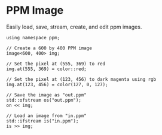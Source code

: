 # PPM Image
Easily load, save, stream, create, and edit ppm images.

```
using namespace ppm;

// Create a 600 by 400 PPM image
image<600, 400> img;

// Set the pixel at (555, 369) to red
img.at(555, 369) = color::red;

// Set the pixel at (123, 456) to dark magenta using rgb
img.at(123, 456) = color(127, 0, 127);

// Save the image as "out.ppm"
std::ofstream os("out.ppm");
on << img;

// Load an image from "in.ppm"
std::ifstream is("in.ppm");
is >> img;
```

